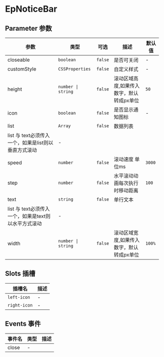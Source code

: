 # EpNoticeBar
## Parameter 参数
| 参数 | 类型 | 可选 | 描述 | 默认值 |
| --- | --- | --- | --- | --- |
| closeable | `boolean` | `false` | 是否可关闭 | -
| customStyle | `CSSProperties` | `false` | 自定义样式 | -
| height | `number \| string` | `false` | 滚动区域高度,如果传入数字，默认转成px单位 | `50`
| icon | `boolean` | `false` | 是否显示通知图标 | -
| list | `Array` | `false` | 数据列表
list 与 text必须传入一个，如果是list则以垂直方式滚动 | -
| speed | `number` | `false` | 滚动速度 单位ms | `3000`
| step | `number` | `false` | 水平滚动动画每次执行时移动距离 | `100`
| text | `string` | `false` | 单行文本
list 与 text必须传入一个，如果是text则以水平方式滚动 | -
| width | `number \| string` | `false` | 滚动区域宽度,如果传入数字，默认转成px单位 | `100%`
## Slots 插槽
| 插槽名 | 描述 |
|  ---  | --- |
| `left-icon` | - |
| `right-icon` | - |
## Events 事件
| 事件名 | 类型 |  描述 |
| --- | --- |  --- |
| close | - |  |
